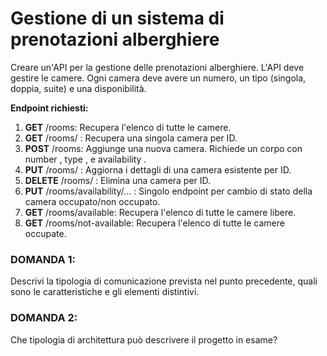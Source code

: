# Gestione di un sistema di prenotazioni alberghiere

Creare un'API per la gestione delle prenotazioni alberghiere. L'API deve gestire le
camere. Ogni camera deve avere un numero, un tipo (singola, doppia, suite) e
una disponibilità.

**Endpoint richiesti:**

1. **GET** /rooms: Recupera l'elenco di tutte le camere.
2. **GET** /rooms/
   : Recupera una singola camera per ID.
3. **POST** /rooms: Aggiunge una nuova camera. Richiede un corpo con number , type , e
   availability .
4. **PUT** /rooms/
   : Aggiorna i dettagli di una camera esistente per ID.
5. **DELETE** /rooms/
   : Elimina una camera per ID.
6. **PUT** /rooms/availability/... : Singolo endpoint per cambio di stato della camera occupato/non occupato.
7. **GET** /rooms/available: Recupera l'elenco di tutte le camere libere.
8. **GET** /rooms/not-available: Recupera l'elenco di tutte le camere occupate.

### DOMANDA 1:

Descrivi la tipologia di comunicazione prevista nel punto precedente, quali sono le caratteristiche e gli elementi distintivi.

### DOMANDA 2:

Che tipologia di architettura può descrivere il progetto in esame?